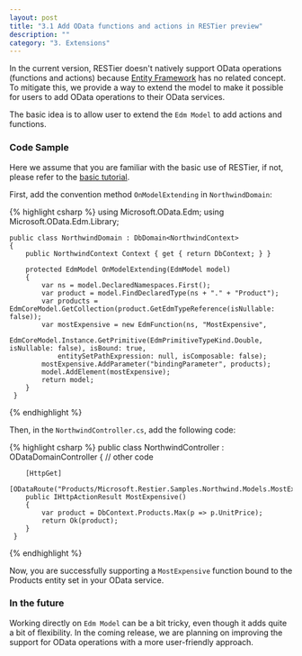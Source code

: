 ```yaml
---
layout: post
title: "3.1 Add OData functions and actions in RESTier preview"
description: ""
category: "3. Extensions"
---
```


In the current version, RESTier doesn't natively support OData operations (functions and actions) because [Entity Framework](http://msdn.microsoft.com/en-us/data/ef.aspx) has no related concept. To mitigate this, we provide a way to extend the model to make it possible for users to add OData operations to their OData services.

The basic idea is to allow user to extend the `Edm Model` to add actions and functions. 

### Code Sample
Here we assume that you are familiar with the basic use of RESTier, if not, please refer to the [basic tutorial](https://github.com/OData/RESTier/wiki/Samples-1:-Getting-started---basic).

First, add the convention method `OnModelExtending` in `NorthwindDomain`:

{% highlight csharp %}
    using Microsoft.OData.Edm;
    using Microsoft.OData.Edm.Library;

    public class NorthwindDomain : DbDomain<NorthwindContext>
    {
        public NorthwindContext Context { get { return DbContext; } }

        protected EdmModel OnModelExtending(EdmModel model)
        {
            var ns = model.DeclaredNamespaces.First();
            var product = model.FindDeclaredType(ns + "." + "Product");
            var products = EdmCoreModel.GetCollection(product.GetEdmTypeReference(isNullable: false));
            var mostExpensive = new EdmFunction(ns, "MostExpensive",
                EdmCoreModel.Instance.GetPrimitive(EdmPrimitiveTypeKind.Double, isNullable: false), isBound: true,
                entitySetPathExpression: null, isComposable: false);
            mostExpensive.AddParameter("bindingParameter", products);
            model.AddElement(mostExpensive);
            return model;
        }
     }
{% endhighlight %}

Then, in the `NorthwindController.cs`, add the following code:

{% highlight csharp %}
    public class NorthwindController : ODataDomainController<NorthwindDomain>
    {
        // other code

        [HttpGet]
        [ODataRoute("Products/Microsoft.Restier.Samples.Northwind.Models.MostExpensive")]
        public IHttpActionResult MostExpensive()
        {
            var product = DbContext.Products.Max(p => p.UnitPrice);
            return Ok(product);
        }
     }
{% endhighlight %}

Now, you are successfully supporting a `MostExpensive` function bound to the Products entity set in your OData service.

### In the future
Working directly on `Edm Model` can be a bit tricky, even though it adds quite a bit of flexibility. In the coming release, we are planning on improving the support for OData operations with a more user-friendly approach. 
